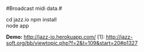 #Broadcast midi data.#

  cd jazz.io
  npm install    
  node app 
         
**Demo:** http://jazz-io.herokuapp.com/
[1]: http://jazz-soft.org/bb/viewtopic.php?f=2&t=109&start=20#p1327